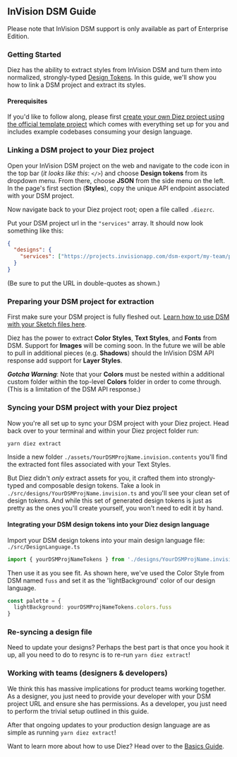 ## InVision DSM Guide

<div class="aside extra-pop">Please note that InVision DSM support is only available as part of <router-link to="/#enterprise-grade">Enterprise Edition</router-link>.</div>

### Getting Started

Diez has the ability to extract styles from InVision DSM and turn them into normalized, strongly-typed [Design Tokens](/glossary/#tokens). In this guide, we'll show you how to link a DSM project and extract its styles.

#### Prerequisites

If you'd like to follow along, please first [create your own Diez project using the official template project](/getting-started/#set-up) which comes with everything set up for you and includes example codebases consuming your design language.


### Linking a DSM project to your Diez project
Open your InVision DSM project on the web and navigate to the code icon in the top bar (*it looks like this*: `</>`) and choose **Design tokens** from its dropdown menu. From there, choose **JSON** from the side menu on the left. In the page's first section (**Styles**), copy the unique API endpoint associated with your DSM project. 

Now navigate back to your Diez project root; open a file called `.diezrc`.

Put your DSM project url in the `"services"` array. It should now look something like this:

```json
{
  "designs": {
    "services": ["https://projects.invisionapp.com/dsm-export/my-team/proj-name/style-data.json?exportFormat=list&key=ryVazK2NB"]
  }
}
```

<div class="note">(Be sure to put the URL in double-quotes as shown.)</div>

### Preparing your DSM project for extraction
First make sure your DSM project is fully fleshed out. [Learn how to use DSM with your Sketch files here](https://support.invisionapp.com/hc/en-us/articles/115005685166). 

Diez has the power to extract **Color Styles**, **Text Styles**, and **Fonts** from DSM. Support for **Images** will be coming soon. In the future we will be able to pull in additional pieces (e.g. **Shadows**) should the InVision DSM API response add support for **Layer Styles**.

<div class="aside"><i><strong>Gotcha Warning</strong></i>: Note that your <strong>Colors</strong> must be nested within a additional custom folder within the top-level <strong>Colors</strong> folder in order to come through. (This is a limitation of the DSM API response.)</div>

### Syncing your DSM project with your Diez project
Now you're all set up to sync your DSM project with your Diez project. Head back over to your terminal and within your Diez project folder run:

```bash
yarn diez extract
```

Inside a new folder `./assets/YourDSMProjName.invision.contents` you'll find the extracted font files associated with your Text Styles.

But Diez didn't _only_ extract assets for you, it crafted them into strongly-typed and composable design tokens. Take a look in `./src/designs/YourDSMProjName.invision.ts` and you'll see your clean set of design tokens. And while this set of generated design tokens is just as pretty as the ones you'll create yourself, you won't need to edit it by hand.

#### Integrating your DSM design tokens into your Diez design language

Import your DSM design tokens into your main design language file: `./src/DesignLanguage.ts`

```typescript
import { yourDSMProjNameTokens } from './designs/YourDSMProjName.invision';
```

Then use it as you see fit. As shown here, we've used the Color Style from DSM named `fuss` and set it as the 'lightBackground' color of our design language.

```typescript
const palette = {
  lightBackground: yourDSMProjNameTokens.colors.fuss
}
```

### Re-syncing a design file

Need to update your designs? Perhaps the best part is that once you hook it up, all you need to do to resync is to re-run `yarn diez extract`!

### Working with teams (designers & developers)

We think this has massive implications for product teams working together. As a designer, you just need to provide your developer with your DSM project URL and ensure she has permissions. As a developer, you just need to perform the trivial setup outlined in this guide.

After that ongoing updates to your production design language are as simple as running `yarn diez extract`!

Want to learn more about how to use Diez? Head over to the [Basics Guide](/getting-started/the-basics).
